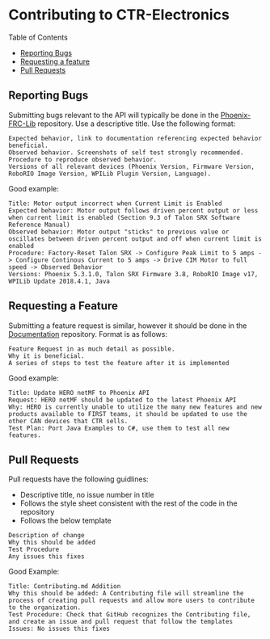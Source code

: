 # Contributing to CTR-Electronics

Table of Contents
- [Reporting Bugs](#reporting-bugs)
- [Requesting a feature](#requesting-a-feature)
- [Pull Requests](#pull-requests)

## Reporting Bugs
Submitting bugs relevant to the API will typically be done in the [Phoenix-FRC-Lib](https://github.com/CrossTheRoadElec/Phoenix-frc-lib) repository. Use a descriptive title. Use the following format:
```
Expected behavior, link to documentation referencing expected behavior beneficial.
Observed behavior. Screenshots of self test strongly recommended.
Procedure to reproduce observed behavior.
Versions of all relevant devices (Phoenix Version, Firmware Version, RoboRIO Image Version, WPILib Plugin Version, Language).
```
Good example:
```
Title: Motor output incorrect when Current Limit is Enabled
Expected behavior: Motor output follows driven percent output or less when current limit is enabled (Section 9.3 of Talon SRX Software Reference Manual)
Observed behavior: Motor output "sticks" to previous value or oscillates between driven percent output and off when current limit is enabled
Procedure: Factory-Reset Talon SRX -> Configure Peak Limit to 5 amps -> Configure Continous Current to 5 amps -> Drive CIM Motor to full speed -> Observed Behavior
Versions: Phoenix 5.3.1.0, Talon SRX Firmware 3.8, RoboRIO Image v17, WPILib Update 2018.4.1, Java
```
## Requesting a Feature
Submitting a feature request is similar, however it should be done in the [Documentation](https://github.com/CrossTheRoadElec/Phoenix-Documentation) repository. Format is as follows:
```
Feature Request in as much detail as possible.
Why it is beneficial.
A series of steps to test the feature after it is implemented
```
Good example:
```
Title: Update HERO netMF to Phoenix API
Request: HERO netMF should be updated to the latest Phoenix API
Why: HERO is currently unable to utilize the many new features and new products available to FIRST teams, it should be updated to use the other CAN devices that CTR sells.
Test Plan: Port Java Examples to C#, use them to test all new features.
```
## Pull Requests
Pull requests have the following guidlines:
- Descriptive title, no issue number in title
- Follows the style sheet consistent with the rest of the code in the repository
- Follows the below template
```
Description of change
Why this should be added
Test Procedure
Any issues this fixes
```
Good Example:
```
Title: Contributing.md Addition
Why this should be added: A Contributing file will streamline the process of creating pull requests and allow more users to contribute to the organization.
Test Procedure: Check that GitHub recognizes the Contributing file, and create an issue and pull request that follow the templates
Issues: No issues this fixes
```
